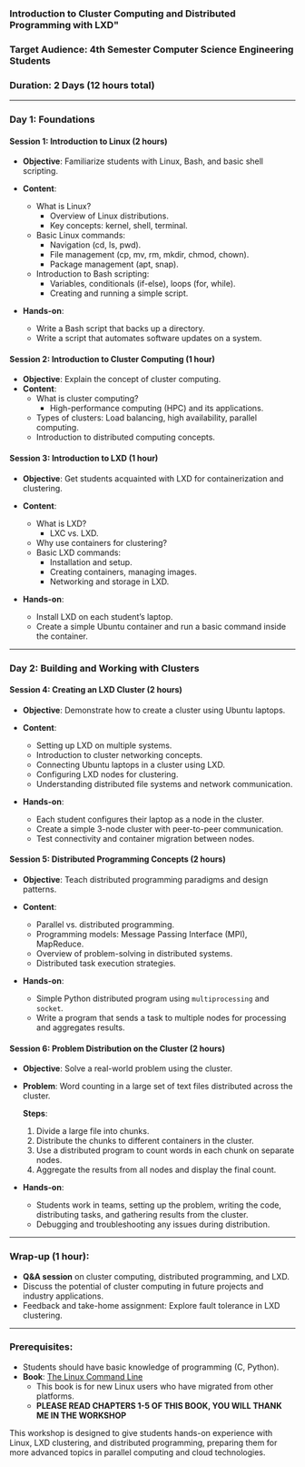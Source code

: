 ### **Introduction to Cluster Computing and Distributed Programming with LXD**"

### **Target Audience**: 4th Semester Computer Science Engineering Students

### **Duration**: 2 Days (12 hours total)

---

### **Day 1: Foundations**
#### **Session 1: Introduction to Linux (2 hours)**
- **Objective**: Familiarize students with Linux, Bash, and basic shell scripting.
- **Content**:
  - What is Linux?
    - Overview of Linux distributions.
    - Key concepts: kernel, shell, terminal.
  - Basic Linux commands:
    - Navigation (cd, ls, pwd).
    - File management (cp, mv, rm, mkdir, chmod, chown).
    - Package management (apt, snap).
  - Introduction to Bash scripting:
    - Variables, conditionals (if-else), loops (for, while).
    - Creating and running a simple script.

- **Hands-on**:
  - Write a Bash script that backs up a directory.
  - Write a script that automates software updates on a system.

#### **Session 2: Introduction to Cluster Computing (1 hour)**
- **Objective**: Explain the concept of cluster computing.
- **Content**:
  - What is cluster computing?
    - High-performance computing (HPC) and its applications.
  - Types of clusters: Load balancing, high availability, parallel computing.
  - Introduction to distributed computing concepts.

#### **Session 3: Introduction to LXD (1 hour)**
- **Objective**: Get students acquainted with LXD for containerization and clustering.
- **Content**:
  - What is LXD?
    - LXC vs. LXD.
  - Why use containers for clustering?
  - Basic LXD commands:
    - Installation and setup.
    - Creating containers, managing images.
    - Networking and storage in LXD.

- **Hands-on**:
  - Install LXD on each student’s laptop.
  - Create a simple Ubuntu container and run a basic command inside the container.

---

### **Day 2: Building and Working with Clusters**
#### **Session 4: Creating an LXD Cluster (2 hours)**
- **Objective**: Demonstrate how to create a cluster using Ubuntu laptops.
- **Content**:
  - Setting up LXD on multiple systems.
  - Introduction to cluster networking concepts.
  - Connecting Ubuntu laptops in a cluster using LXD.
  - Configuring LXD nodes for clustering.
  - Understanding distributed file systems and network communication.

- **Hands-on**:
  - Each student configures their laptop as a node in the cluster.
  - Create a simple 3-node cluster with peer-to-peer communication.
  - Test connectivity and container migration between nodes.

#### **Session 5: Distributed Programming Concepts (2 hours)**
- **Objective**: Teach distributed programming paradigms and design patterns.
- **Content**:
  - Parallel vs. distributed programming.
  - Programming models: Message Passing Interface (MPI), MapReduce.
  - Overview of problem-solving in distributed systems.
  - Distributed task execution strategies.

- **Hands-on**:
  - Simple Python distributed program using `multiprocessing` and `socket`.
  - Write a program that sends a task to multiple nodes for processing and aggregates results.

#### **Session 6: Problem Distribution on the Cluster (2 hours)**
- **Objective**: Solve a real-world problem using the cluster.
- **Problem**: Word counting in a large set of text files distributed across the cluster.
  
  **Steps**:
  1. Divide a large file into chunks.
  2. Distribute the chunks to different containers in the cluster.
  3. Use a distributed program to count words in each chunk on separate nodes.
  4. Aggregate the results from all nodes and display the final count.

- **Hands-on**:
  - Students work in teams, setting up the problem, writing the code, distributing tasks, and gathering results from the cluster.
  - Debugging and troubleshooting any issues during distribution.

---

### **Wrap-up (1 hour)**:
- **Q&A session** on cluster computing, distributed programming, and LXD.
- Discuss the potential of cluster computing in future projects and industry applications.
- Feedback and take-home assignment: Explore fault tolerance in LXD clustering.

---

### **Prerequisites**:
- Students should have basic knowledge of programming (C, Python).
- **Book**: [The Linux Command Line](https://linuxcommand.org/tlcl.php)
  - This book is for new Linux users who have migrated from other platforms.
  - **PLEASE READ CHAPTERS 1-5 OF THIS BOOK, YOU WILL THANK ME IN THE WORKSHOP**
 

This workshop is designed to give students hands-on experience with Linux, LXD clustering, and distributed programming, preparing them for more advanced topics in parallel computing and cloud technologies.
